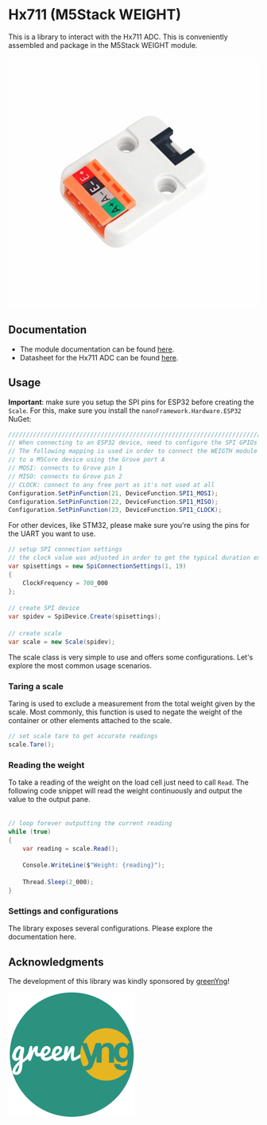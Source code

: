 # Hx711 (M5Stack WEIGHT)

This is a library to interact with the Hx711 ADC. This is conveniently assembled and package in the M5Stack WEIGHT module.

![weight_05.png](./weight_05.png)

## Documentation

* The module documentation can be found [here](https://docs.m5stack.com/en/unit/weight).
* Datasheet for the Hx711 ADC can be found [here](https://m5stack.oss-cn-shenzhen.aliyuncs.com/resource/docs/datasheet/unit/HX711_en.pdf).

## Usage

**Important**: make sure you setup the SPI pins for ESP32 before creating the `Scale`. For this, make sure you install the `nanoFramework.Hardware.ESP32` NuGet:

```csharp
///////////////////////////////////////////////////////////////////////
// When connecting to an ESP32 device, need to configure the SPI GPIOs
// The following mapping is used in order to connect the WEIGTH module
// to a M5Core device using the Grove port A
// MOSI: connects to Grove pin 1
// MISO: connects to Grove pin 2
// CLOCK: connect to any free port as it's not used at all
Configuration.SetPinFunction(21, DeviceFunction.SPI1_MOSI);
Configuration.SetPinFunction(22, DeviceFunction.SPI1_MISO);
Configuration.SetPinFunction(23, DeviceFunction.SPI1_CLOCK);
```

For other devices, like STM32, please make sure you're using the pins for the UART you want to use.

```csharp
// setup SPI connection settings
// the clock value was adjusted in order to get the typical duration expected by the PD_SCK ~1us
var spisettings = new SpiConnectionSettings(1, 19)
{
    ClockFrequency = 700_000
};

// create SPI device
var spidev = SpiDevice.Create(spisettings);

// create scale
var scale = new Scale(spidev);
```

The scale class is very simple to use and offers some configurations. Let's explore the most common usage scenarios.

### Taring a scale

Taring is used to exclude a measurement from the total weight given by the scale. Most commonly, this function is used to negate the weight of the container or other elements attached to the scale.

```csharp
// set scale tare to get accurate readings
scale.Tare();
```

### Reading the weight

To take a reading of the weight on the load cell just need to call `Read`. The following code snippet will read the weight continuously and output the value to the output pane.

```csharp

// loop forever outputting the current reading
while (true)
{
    var reading = scale.Read();

    Console.WriteLine($"Weight: {reading}");

    Thread.Sleep(2_000);
}
```

### Settings and configurations

The library exposes several configurations. Please explore the documentation here.

## Acknowledgments

The development of this library was kindly sponsored by [greenYng](https://greenyng.com/)!

![greenyng-logo.png](./greenyng-logo.png)
